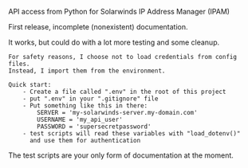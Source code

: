API access from Python for Solarwinds IP Address Manager (IPAM)

First release, incomplete (nonexistent) documentation.

It works, but could do with a lot more testing and some cleanup.


    For safety reasons, I choose not to load credentials from config files.
    Instead, I import them from the environment.

    Quick start:
        - Create a file called ".env" in the root of this project
        - put ".env" in your ".gitignore" file
        - Put something like this in there:
            SERVER = 'my-solarwinds-server.my-domain.com'
            USERNAME = 'my_api_user'
            PASSWORD = 'supersecretpassword'
        - test scripts will read these variables with "load_dotenv()" 
          and use them for authentication

The test scripts are your only form of documentation at the moment. 
